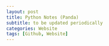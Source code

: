 ```yaml
---
layout: post
title: Python Notes (Panda)
subtitle: to be updated periodically
categories: Website
tags: [Github, Website]
---
```


